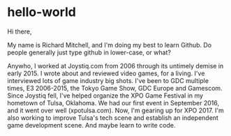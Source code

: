 # hello-world

Hi there,

My name is Richard Mitchell, and I'm doing my best to learn Github. Do people generally just type github in lower-case, or what?

Anywho, I worked at Joystiq.com from 2006 through its untimely demise in early 2015. I wrote about and reviewed video games, for a living. I've interviewed lots of game industry big shots. I've been to GDC multiple times, E3 2006-2015, the Tokyo Game Show, GDC Europe and Gamescom. Since Joystiq fell, I've helped organize the XPO Game Festival in my hometown of Tulsa, Oklahoma. We had our first event in September 2016, and it went over well (xpotulsa.com). Now, I'm gearing up for XPO 2017. I'm also working to improve Tulsa's tech scene and establish an independent game development scene. And maybe learn to write code.
